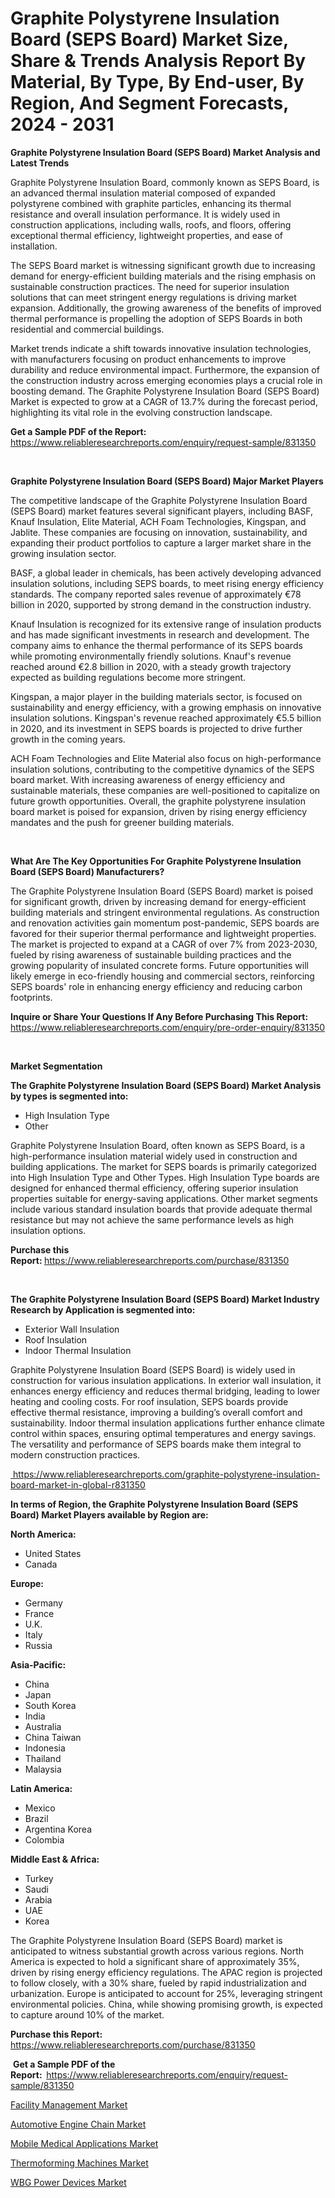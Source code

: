 <p><h1>Graphite Polystyrene Insulation Board (SEPS Board) Market Size, Share & Trends Analysis Report By Material, By Type, By End-user, By Region, And Segment Forecasts, 2024 - 2031</h1></p><p><strong>Graphite Polystyrene Insulation Board (SEPS Board) Market Analysis and Latest Trends</strong></p>
<p><p>Graphite Polystyrene Insulation Board, commonly known as SEPS Board, is an advanced thermal insulation material composed of expanded polystyrene combined with graphite particles, enhancing its thermal resistance and overall insulation performance. It is widely used in construction applications, including walls, roofs, and floors, offering exceptional thermal efficiency, lightweight properties, and ease of installation. </p><p>The SEPS Board market is witnessing significant growth due to increasing demand for energy-efficient building materials and the rising emphasis on sustainable construction practices. The need for superior insulation solutions that can meet stringent energy regulations is driving market expansion. Additionally, the growing awareness of the benefits of improved thermal performance is propelling the adoption of SEPS Boards in both residential and commercial buildings.</p><p>Market trends indicate a shift towards innovative insulation technologies, with manufacturers focusing on product enhancements to improve durability and reduce environmental impact. Furthermore, the expansion of the construction industry across emerging economies plays a crucial role in boosting demand. The Graphite Polystyrene Insulation Board (SEPS Board) Market is expected to grow at a CAGR of 13.7% during the forecast period, highlighting its vital role in the evolving construction landscape.</p></p>
<p><strong>Get a Sample PDF of the Report:&nbsp;</strong> <a href="https://www.reliableresearchreports.com/enquiry/request-sample/831350?utm_campaign=31&utm_medium=2&utm_source=Github&utm_content=ia&utm_term=18112024&utm_id=graphite-polystyrene-insulation-board-seps-board">https://www.reliableresearchreports.com/enquiry/request-sample/831350</a></p>
<p>&nbsp;</p>
<p><strong>Graphite Polystyrene Insulation Board (SEPS Board) Major Market Players</strong></p>
<p><p>The competitive landscape of the Graphite Polystyrene Insulation Board (SEPS Board) market features several significant players, including BASF, Knauf Insulation, Elite Material, ACH Foam Technologies, Kingspan, and Jablite. These companies are focusing on innovation, sustainability, and expanding their product portfolios to capture a larger market share in the growing insulation sector.</p><p>BASF, a global leader in chemicals, has been actively developing advanced insulation solutions, including SEPS boards, to meet rising energy efficiency standards. The company reported sales revenue of approximately €78 billion in 2020, supported by strong demand in the construction industry.</p><p>Knauf Insulation is recognized for its extensive range of insulation products and has made significant investments in research and development. The company aims to enhance the thermal performance of its SEPS boards while promoting environmentally friendly solutions. Knauf's revenue reached around €2.8 billion in 2020, with a steady growth trajectory expected as building regulations become more stringent.</p><p>Kingspan, a major player in the building materials sector, is focused on sustainability and energy efficiency, with a growing emphasis on innovative insulation solutions. Kingspan's revenue reached approximately €5.5 billion in 2020, and its investment in SEPS boards is projected to drive further growth in the coming years.</p><p>ACH Foam Technologies and Elite Material also focus on high-performance insulation solutions, contributing to the competitive dynamics of the SEPS board market. With increasing awareness of energy efficiency and sustainable materials, these companies are well-positioned to capitalize on future growth opportunities. Overall, the graphite polystyrene insulation board market is poised for expansion, driven by rising energy efficiency mandates and the push for greener building materials.</p></p>
<p>&nbsp;</p>
<p><strong>What Are The Key Opportunities For Graphite Polystyrene Insulation Board (SEPS Board) Manufacturers?</strong></p>
<p><p>The Graphite Polystyrene Insulation Board (SEPS Board) market is poised for significant growth, driven by increasing demand for energy-efficient building materials and stringent environmental regulations. As construction and renovation activities gain momentum post-pandemic, SEPS boards are favored for their superior thermal performance and lightweight properties. The market is projected to expand at a CAGR of over 7% from 2023-2030, fueled by rising awareness of sustainable building practices and the growing popularity of insulated concrete forms. Future opportunities will likely emerge in eco-friendly housing and commercial sectors, reinforcing SEPS boards' role in enhancing energy efficiency and reducing carbon footprints.</p></p>
<p><strong>Inquire or Share Your Questions If Any Before Purchasing This Report:</strong> <a href="https://www.reliableresearchreports.com/enquiry/pre-order-enquiry/831350?utm_campaign=31&utm_medium=2&utm_source=Github&utm_content=ia&utm_term=18112024&utm_id=graphite-polystyrene-insulation-board-seps-board">https://www.reliableresearchreports.com/enquiry/pre-order-enquiry/831350</a></p>
<p>&nbsp;</p>
<p><strong>Market Segmentation</strong></p>
<p><strong>The Graphite Polystyrene Insulation Board (SEPS Board) Market Analysis by types is segmented into:</strong></p>
<p><ul><li>High Insulation Type</li><li>Other</li></ul></p>
<p><p>Graphite Polystyrene Insulation Board, often known as SEPS Board, is a high-performance insulation material widely used in construction and building applications. The market for SEPS boards is primarily categorized into High Insulation Type and Other Types. High Insulation Type boards are designed for enhanced thermal efficiency, offering superior insulation properties suitable for energy-saving applications. Other market segments include various standard insulation boards that provide adequate thermal resistance but may not achieve the same performance levels as high insulation options.</p></p>
<p><strong>Purchase this Report:&nbsp;</strong><a href="https://www.reliableresearchreports.com/purchase/831350?utm_campaign=31&utm_medium=2&utm_source=Github&utm_content=ia&utm_term=18112024&utm_id=graphite-polystyrene-insulation-board-seps-board">https://www.reliableresearchreports.com/purchase/831350</a></p>
<p>&nbsp;</p>
<p><strong>The Graphite Polystyrene Insulation Board (SEPS Board) Market Industry Research by Application is segmented into:</strong></p>
<p><ul><li>Exterior Wall Insulation</li><li>Roof Insulation</li><li>Indoor Thermal Insulation</li></ul></p>
<p><p>Graphite Polystyrene Insulation Board (SEPS Board) is widely used in construction for various insulation applications. In exterior wall insulation, it enhances energy efficiency and reduces thermal bridging, leading to lower heating and cooling costs. For roof insulation, SEPS boards provide effective thermal resistance, improving a building’s overall comfort and sustainability. Indoor thermal insulation applications further enhance climate control within spaces, ensuring optimal temperatures and energy savings. The versatility and performance of SEPS boards make them integral to modern construction practices.</p></p>
<p><a href="https://www.reliableresearchreports.com/graphite-polystyrene-insulation-board-market-in-global-r831350?utm_campaign=31&utm_medium=2&utm_source=Github&utm_content=ia&utm_term=18112024&utm_id=graphite-polystyrene-insulation-board-seps-board">&nbsp;https://www.reliableresearchreports.com/graphite-polystyrene-insulation-board-market-in-global-r831350</a></p>
<p><strong>In terms of Region, the Graphite Polystyrene Insulation Board (SEPS Board) Market Players available by Region are:</strong></p>
<p>
    <p> <strong> North America: </strong>
        <ul>
            <li>United States</li>
            <li>Canada</li>
        </ul>
        </p> 
    <p> <strong> Europe: </strong>
        <ul>
            <li>Germany</li>
            <li>France</li>
            <li>U.K.</li>
            <li>Italy</li>
            <li>Russia</li>
        </ul>
        </p> 
    <p> <strong> Asia-Pacific: </strong>
        <ul>
            <li>China</li>
            <li>Japan</li>
            <li>South Korea</li>
            <li>India</li>
            <li>Australia</li>
            <li>China Taiwan</li>
            <li>Indonesia</li>
            <li>Thailand</li>
            <li>Malaysia</li>
        </ul>
        </p> 
    <p> <strong> Latin America: </strong>
        <ul>
            <li>Mexico</li>
            <li>Brazil</li>
            <li>Argentina Korea</li>
            <li>Colombia</li>
        </ul>
        </p> 
    <p> <strong> Middle East & Africa: </strong>
        <ul>
            <li>Turkey</li>
            <li>Saudi</li>
            <li>Arabia</li>
            <li>UAE</li>
            <li>Korea</li>
        </ul>
    </p>
    </p>
<p><p>The Graphite Polystyrene Insulation Board (SEPS Board) market is anticipated to witness substantial growth across various regions. North America is expected to hold a significant share of approximately 35%, driven by rising energy efficiency regulations. The APAC region is projected to follow closely, with a 30% share, fueled by rapid industrialization and urbanization. Europe is anticipated to account for 25%, leveraging stringent environmental policies. China, while showing promising growth, is expected to capture around 10% of the market.</p></p>
<p><strong>Purchase this Report: </strong><a href="https://www.reliableresearchreports.com/purchase/831350?utm_campaign=31&utm_medium=2&utm_source=Github&utm_content=ia&utm_term=18112024&utm_id=graphite-polystyrene-insulation-board-seps-board">https://www.reliableresearchreports.com/purchase/831350</a></p>
<p>&nbsp;<strong>Get a Sample PDF of the Report:&nbsp;&nbsp;</strong><a href="https://www.reliableresearchreports.com/enquiry/request-sample/831350?utm_campaign=31&utm_medium=2&utm_source=Github&utm_content=ia&utm_term=18112024&utm_id=graphite-polystyrene-insulation-board-seps-board">https://www.reliableresearchreports.com/enquiry/request-sample/831350</a></p>
<p><strong></strong></p>
<p><p><a href="https://issuu.com/reportprime-2/docs/facility-management-market-size-203_fee4a5781b5162?utm_campaign=31&utm_medium=2&utm_source=Github&utm_content=ia&utm_term=18112024&utm_id=graphite-polystyrene-insulation-board-seps-board">Facility Management Market</a></p><p><a href="https://github.com/FassouRP/Market-Research-Report-List-6/blob/main/automotive-engine-chain-market.md?utm_campaign=31&utm_medium=2&utm_source=Github&utm_content=ia&utm_term=18112024&utm_id=graphite-polystyrene-insulation-board-seps-board">Automotive Engine Chain Market</a></p><p><a href="https://issuu.com/reportprime-2/docs/mobile-medical-applications-market-_f53e211be22efd?utm_campaign=31&utm_medium=2&utm_source=Github&utm_content=ia&utm_term=18112024&utm_id=graphite-polystyrene-insulation-board-seps-board">Mobile Medical Applications Market</a></p><p><a href="https://www.linkedin.com/pulse/analyzing-thermoforming-machines-market-dynamics-growth-ekwqf?utm_campaign=31&utm_medium=2&utm_source=Github&utm_content=ia&utm_term=18112024&utm_id=graphite-polystyrene-insulation-board-seps-board">Thermoforming Machines Market</a></p><p><a href="https://www.linkedin.com/pulse/wbg-power-devices-market-global-insights-regional-analysis-2024-g44of?utm_campaign=31&utm_medium=2&utm_source=Github&utm_content=ia&utm_term=18112024&utm_id=graphite-polystyrene-insulation-board-seps-board">WBG Power Devices Market</a></p></p>